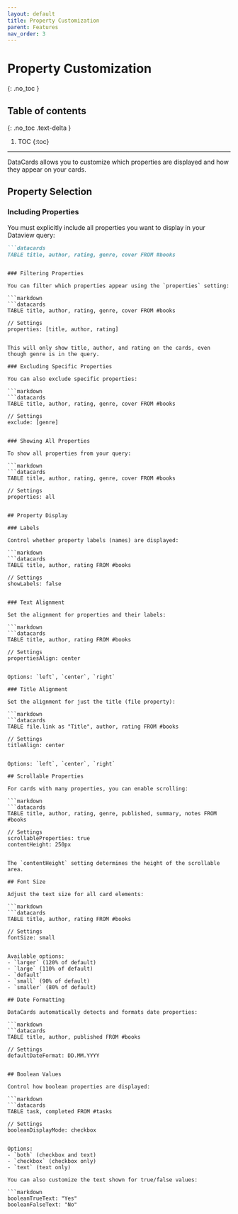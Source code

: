 ```yaml
---
layout: default
title: Property Customization
parent: Features
nav_order: 3
---
```


# Property Customization
{: .no_toc }

## Table of contents
{: .no_toc .text-delta }

1. TOC
{:toc}

---

DataCards allows you to customize which properties are displayed and how they appear on your cards.

## Property Selection

### Including Properties

You must explicitly include all properties you want to display in your Dataview query:

```markdown
```datacards
TABLE title, author, rating, genre, cover FROM #books
```
```

### Filtering Properties

You can filter which properties appear using the `properties` setting:

```markdown
```datacards
TABLE title, author, rating, genre, cover FROM #books

// Settings
properties: [title, author, rating]
```
```

This will only show title, author, and rating on the cards, even though genre is in the query.

### Excluding Specific Properties

You can also exclude specific properties:

```markdown
```datacards
TABLE title, author, rating, genre, cover FROM #books

// Settings
exclude: [genre]
```
```

### Showing All Properties

To show all properties from your query:

```markdown
```datacards
TABLE title, author, rating, genre, cover FROM #books

// Settings
properties: all
```
```

## Property Display

### Labels

Control whether property labels (names) are displayed:

```markdown
```datacards
TABLE title, author, rating FROM #books

// Settings
showLabels: false
```
```

### Text Alignment

Set the alignment for properties and their labels:

```markdown
```datacards
TABLE title, author, rating FROM #books

// Settings
propertiesAlign: center
```
```

Options: `left`, `center`, `right`

### Title Alignment

Set the alignment for just the title (file property):

```markdown
```datacards
TABLE file.link as "Title", author, rating FROM #books

// Settings
titleAlign: center
```
```

Options: `left`, `center`, `right`

## Scrollable Properties

For cards with many properties, you can enable scrolling:

```markdown
```datacards
TABLE title, author, rating, genre, published, summary, notes FROM #books

// Settings
scrollableProperties: true
contentHeight: 250px
```
```

The `contentHeight` setting determines the height of the scrollable area.

## Font Size

Adjust the text size for all card elements:

```markdown
```datacards
TABLE title, author, rating FROM #books

// Settings
fontSize: small
```
```

Available options:
- `larger` (120% of default)
- `large` (110% of default)
- `default`
- `small` (90% of default)
- `smaller` (80% of default)

## Date Formatting

DataCards automatically detects and formats date properties:

```markdown
```datacards
TABLE title, author, published FROM #books

// Settings
defaultDateFormat: DD.MM.YYYY
```
```

## Boolean Values

Control how boolean properties are displayed:

```markdown
```datacards
TABLE task, completed FROM #tasks

// Settings
booleanDisplayMode: checkbox
```
```

Options:
- `both` (checkbox and text)
- `checkbox` (checkbox only)
- `text` (text only)

You can also customize the text shown for true/false values:

```markdown
booleanTrueText: "Yes"
booleanFalseText: "No"
```
